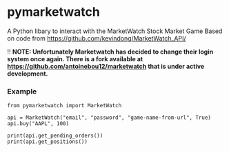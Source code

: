 # pymarketwatch
A Python libary to interact with the MarketWatch Stock Market Game
Based on code from https://github.com/kevindong/MarketWatch_API/


‼️ **NOTE: Unfortunately Marketwatch has decided to change their login system once again. There is a fork available at https://github.com/antoinebou12/marketwatch that is under active development.**

### Example
```
from pymarketwatch import MarketWatch

api = MarketWatch("email", "password", "game-name-from-url", True)
api.buy("AAPL", 100)

print(api.get_pending_orders())
print(api.get_positions())

```
